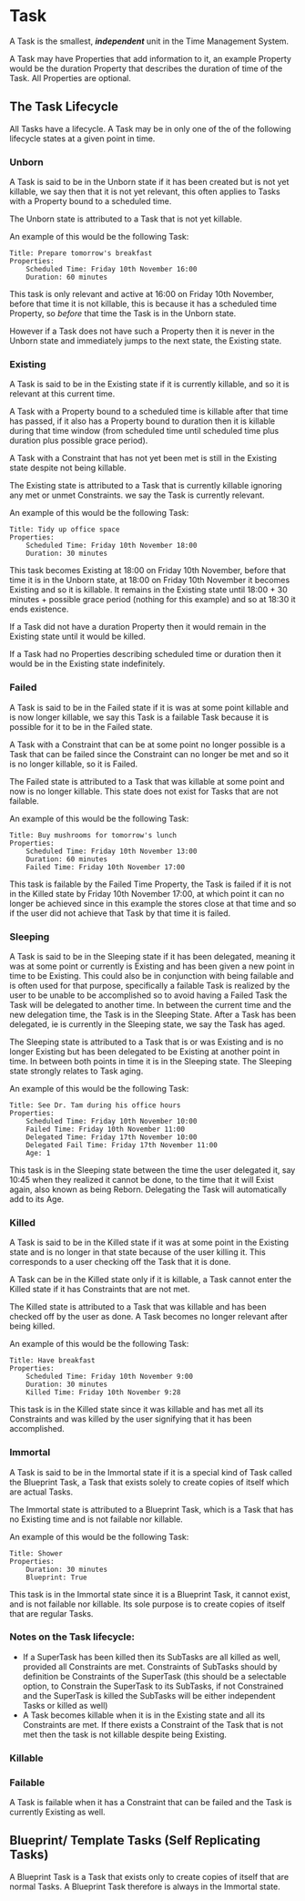 # Task

A Task is the smallest, ***independent*** unit in the Time Management System.

A Task may have Properties that add information to it, an example Property would be the duration Property that describes the duration of time of the Task. All Properties are optional.

## The Task Lifecycle

All Tasks have a lifecycle. A Task may be in only one of the of the following lifecycle states at a given point in time.

### Unborn

A Task is said to be in the Unborn state if it has been created but is not yet killable, we say then that it is not yet relevant, this often applies to Tasks with a Property bound to a scheduled time.

The Unborn state is attributed to a Task that is not yet killable.

An example of this would be the following Task:

    Title: Prepare tomorrow's breakfast
    Properties:
        Scheduled Time: Friday 10th November 16:00
        Duration: 60 minutes

This task is only relevant and active at 16:00 on Friday 10th November, before that time it is not killable, this is because it has a scheduled time Property, so _before_ that time the Task is in the Unborn state.

However if a Task does not have such a Property then it is never in the Unborn state and immediately jumps to the next state, the Existing state.

### Existing

A Task is said to be in the Existing state if it is currently killable, and so it is relevant at this current time.

A Task with a Property bound to a scheduled time is killable after that time has passed, if it also has a Property bound to duration then it is killable during that time window (from scheduled time until scheduled time plus duration plus possible grace period).

A Task with a Constraint that has not yet been met is still in the Existing state despite not being killable.

The Existing state is attributed to a Task that is currently killable ignoring any met or unmet Constraints. we say the Task is currently relevant.

An example of this would be the following Task:

    Title: Tidy up office space
    Properties:
        Scheduled Time: Friday 10th November 18:00
        Duration: 30 minutes

This task becomes Existing at 18:00 on Friday 10th November, before that time it is in the Unborn state, at 18:00 on Friday 10th November it becomes Existing and so it is killable. It remains in the Existing state until 18:00 + 30 minutes + possible grace period (nothing for this example) and so at 18:30 it ends existence.

If a Task did not have a duration Property then it would remain in the Existing state until it would be killed.

If a Task had no Properties describing scheduled time or duration then it would be in the Existing state indefinitely.

### Failed

A Task is said to be in the Failed state if it is was at some point killable and is now longer killable, we say this Task is a failable Task because it is possible for it to be in the Failed state.

A Task with a Constraint that can be at some point no longer possible is a Task that can be failed since the Constraint can no longer be met and so it is no longer killable, so it is Failed.

The Failed state is attributed to a Task that was killable at some point and now is no longer killable. This state does not exist for Tasks that are not failable.

An example of this would be the following Task:

    Title: Buy mushrooms for tomorrow's lunch
    Properties:
        Scheduled Time: Friday 10th November 13:00
        Duration: 60 minutes
        Failed Time: Friday 10th November 17:00

This task is failable by the Failed Time Property, the Task is failed if it is not in the Killed state by Friday 10th November 17:00, at which point it can no longer be achieved since in this example the stores close at that time and so if the user did not achieve that Task by that time it is failed.

### Sleeping

A Task is said to be in the Sleeping state if it has been delegated, meaning it was at some point or currently is Existing and has been given a new point in time to be Existing. This could also be in conjunction with being failable and is often used for that purpose, specifically a failable Task is realized by the user to be unable to be accomplished so to avoid having a Failed Task the Task will be delegated to another time. In between the current time and the new delegation time, the Task is in the Sleeping State. After a Task has been delegated, ie is currently in the Sleeping state, we say the Task has aged.

The Sleeping state is attributed to a Task that is or was Existing and is no longer Existing but has been delegated to be Existing at another point in time. In between both points in time it is in the Sleeping state. The Sleeping state strongly relates to Task aging.

An example of this would be the following Task:

    Title: See Dr. Tam during his office hours
    Properties:
        Scheduled Time: Friday 10th November 10:00
        Failed Time: Friday 10th November 11:00
        Delegated Time: Friday 17th November 10:00
        Delegated Fail Time: Friday 17th November 11:00
        Age: 1

This task is in the Sleeping state between the time the user delegated it, say 10:45 when they realized it cannot be done, to the time that it will Exist again, also known as being Reborn. Delegating the Task will automatically add to its Age.

### Killed

A Task is said to be in the Killed state if it was at some point in the Existing state and is no longer in that state because of the user killing it. This corresponds to a user checking off the Task that it is done.

A Task can be in the Killed state only if it is killable, a Task cannot enter the Killed state if it has Constraints that are not met.

The Killed state is attributed to a Task that was killable and has been checked off by the user as done. A Task becomes no longer relevant after being killed.

An example of this would be the following Task:

    Title: Have breakfast
    Properties:
        Scheduled Time: Friday 10th November 9:00
        Duration: 30 minutes
        Killed Time: Friday 10th November 9:28

This task is in the Killed state since it was killable and has met all its Constraints and was killed by the user signifying that it has been accomplished.

### Immortal

A Task is said to be in the Immortal state if it is a special kind of Task called the Blueprint Task, a Task that exists solely to create copies of itself which are actual Tasks.

The Immortal state is attributed to a Blueprint Task, which is a Task that has no Existing time and is not failable nor killable.

An example of this would be the following Task:

    Title: Shower
    Properties:
        Duration: 30 minutes
        Blueprint: True

This task is in the Immortal state since it is a Blueprint Task, it cannot exist, and is not failable nor killable. Its sole purpose is to create copies of itself that are regular Tasks.


### Notes on the Task lifecycle:

* If a SuperTask has been killed then its SubTasks are all killed as well, provided all Constraints are met. Constraints of SubTasks should by definition be Constraints of the SuperTask (this should be a selectable option, to Constrain the SuperTask to its SubTasks, if not Constrained and the SuperTask is killed the SubTasks will be either independent Tasks or killed as well)
* A Task becomes killable when it is in the Existing state and all its Constraints are met. If there exists a Constraint of the Task that is not met then the task is not killable despite being Existing.

### Killable

### Failable

A Task is failable when it has a Constraint that can be failed and the Task is currently Existing as well.

## Blueprint/ Template Tasks (Self Replicating Tasks)

A Blueprint Task is a Task that exists only to create copies of itself that are normal Tasks.
A Blueprint Task therefore is always in the Immortal state.

